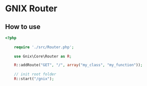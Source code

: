 # GNIX Router
## How to use
```php
<?php
	
	require './src/Router.php';
	
	use Gnix\Core\Router as R;

	R::addRoute("GET", "/", array("my_class", "my_function"));
	
	// init root folder 
	R::start("/gnix");
```
